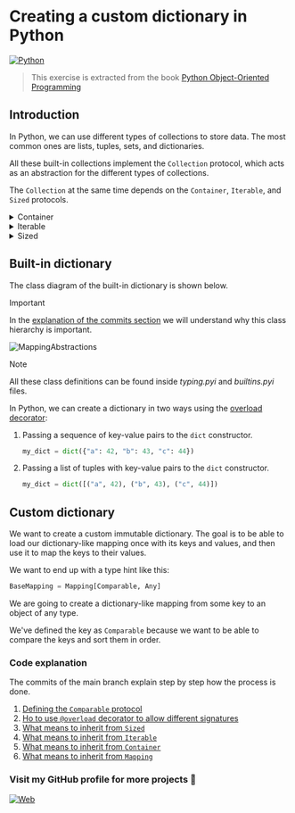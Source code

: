 # Creating a custom dictionary in Python

[![Python](https://img.shields.io/badge/Python-3.11+-yellow?style=for-the-badge&logo=python&logoColor=white&labelColor=101010)](https://python.org)

> This exercise is extracted from the book [Python Object-Oriented Programming](https://www.amazon.es/Python-Object-Oriented-Programming-maintainable-object-oriented/dp/1801077266/ref=asc_df_1801077266/?tag=googshopes-21&linkCode=df0&hvadid=529772228567&hvpos=&hvnetw=g&hvrand=17210193121882028235&hvpone=&hvptwo=&hvqmt=&hvdev=c&hvdvcmdl=&hvlocint=&hvlocphy=9181140&hvtargid=pla-1286085671460&psc=1&mcid=a6e3b83f21283dadbc7c32fb85beaca3)

## Introduction

In Python, we can use different types of collections to store data. The most common ones are lists, tuples, sets, and dictionaries.

All these built-in collections implement the `Collection` protocol, which acts as an abstraction for the different types of collections.

The `Collection` at the same time depends on the `Container`, `Iterable`, and `Sized` protocols.

<details><summary>Container</summary>

- It defines the `__contains__` method, which is used to check if a collection contains a specific element.
- By implementing the `__contains__` method, a collection can be used in the `in`  and `not` operators.

</details>

<details><summary>Iterable</summary>

- It defines the `__iter__` method, which is used to iterate over the elements of a collection.
- By implementing the `__iter__` method, a collection can be used in a `for` loop.

</details>

<details><summary>Sized</summary>

- It defines the `__len__` method, which is used to get the number of elements in a collection.
- By implementing the `__len__` method, a collection can be used in the `len` function.

</details>

## Built-in dictionary

The class diagram of the built-in dictionary is shown below.

> [!IMPORTANT]
> In the [explanation of the commits section](#explanation) we will understand why this class hierarchy is important.

![MappingAbstractions](https://github.com/dimanu-py/python-custom-builtin/assets/61460617/50f03d55-3e57-4726-8bd1-dbbea22ba97e)

> [!NOTE]
> All these class definitions can be found inside _typing.pyi_ and _builtins.pyi_ files.

In Python, we can create a dictionary in two ways using the [overload decorator](https://levelup.gitconnected.com/overload-functions-in-python-d045375cff04):

1. Passing a sequence of key-value pairs to the `dict` constructor.
    
    ```python
    my_dict = dict({"a": 42, "b": 43, "c": 44})
    ```
2. Passing a list of tuples with key-value pairs to the `dict` constructor.

    ```python
    my_dict = dict([("a", 42), ("b", 43), ("c", 44)])
    ```

## Custom dictionary

We want to create a custom immutable dictionary. The goal is to be able to load our dictionary-like mapping once with
its keys and values, and then use it to map the keys to their values.

We want to end up with a type hint like this:

```python
BaseMapping = Mapping[Comparable, Any]
```

We are going to create a dictionary-like mapping from some key to an object of any type.

We've defined the key as `Comparable` because we want to be able to compare the keys and sort them in order.

<a name="explanation"></a>
### Code explanation

The commits of the main branch explain step by step how the process is done.

1. [Defining the `Comparable` protocol](https://github.com/dimanu-py/python-custom-builtin/commit/b628aeb0f8b05c9ec5e7106fb629d4ceeaafca48)
2. [Ho to use `@overload` decorator to allow different signatures](https://github.com/dimanu-py/python-custom-builtin/commit/3291739184e3aec22f2d416914a5c4e1f976c480)
3. [What means to inherit from `Sized`](https://github.com/dimanu-py/python-custom-builtin/commit/794d4bc9340521edc1fa5d45cf8087e85bd1ee7b)
4. [What means to inherit from `Iterable`](https://github.com/dimanu-py/python-custom-builtin/commit/aef85ece930a808fb33caf19a0eb05640b9c596c)
5. [What means to inherit from `Container`](https://github.com/dimanu-py/python-custom-builtin/commit/2a5267ac4038ff5c84e3482223d825da5253d2b2)
6. [What means to inherit from `Mapping`](https://github.com/dimanu-py/python-custom-builtin/commit/eb480e038cd3094509a603ad3e68f74c8ce3cdac)

### Visit my GitHub profile for more projects 🚀

[![Web](https://img.shields.io/badge/GitHub-Dimanu.py-14a1f0?style=for-the-badge&logo=github&logoColor=white&labelColor=101010)](https://github.com/dimanu-py)
